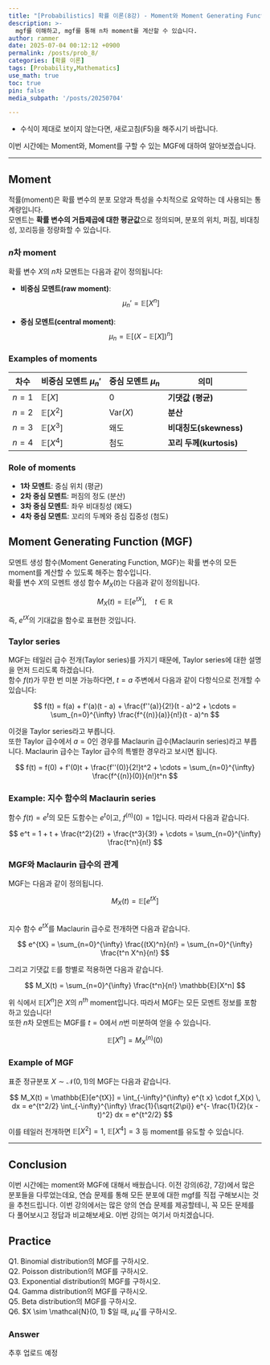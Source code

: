 ```yaml
---
title: "[Probabilistics] 확률 이론(8강) - Moment와 Moment Generating Function(MGF)"
description: >-
  mgf를 이해하고, mgf를 통해 n차 moment를 계산할 수 있습니다.
author: rammer
date: 2025-07-04 00:12:12 +0900
permalink: /posts/prob_8/
categories: [확률 이론]
tags: [Probability,Mathematics]
use_math: true
toc: true
pin: false
media_subpath: '/posts/20250704'

---
```

  * 수식이 제대로 보이지 않는다면, 새로고침(F5)을 해주시기 바랍니다.  
  
  
 이번 시간에는 Moment와, Moment를 구할 수 있는 MGF에 대하여 알아보겠습니다.

---

## **Moment**

적률(moment)은 확률 변수의 분포 모양과 특성을 수치적으로 요약하는 데 사용되는 통계량입니다.  
모멘트는 **확률 변수의 거듭제곱에 대한 평균값**으로 정의되며, 분포의 위치, 퍼짐, 비대칭성, 꼬리등을 정량화할 수 있습니다.

### $n$차 moment

확률 변수 $X$의 $n$차 모멘트는 다음과 같이 정의됩니다:

- **비중심 모멘트(raw moment)**:
  $$
  \mu_n' = \mathbb{E}[X^n]
  $$

- **중심 모멘트(central moment)**:
  $$
  \mu_n = \mathbb{E}[(X - \mathbb{E}[X])^n]
  $$

### Examples of moments

| 차수    | 비중심 모멘트 $\mu_n'$ | 중심 모멘트 $\mu_n$ | 의미                    |
| ------- | ---------------------- | ------------------- | ----------------------- |
| $n = 1$ | $\mathbb{E}[X]$        | 0                   | **기댓값 (평균)**       |
| $n = 2$ | $\mathbb{E}[X^2]$      | $\mathrm{Var}(X)$   | **분산**                |
| $n = 3$ | $\mathbb{E}[X^3]$      | 왜도                | **비대칭도(skewness)**  |
| $n = 4$ | $\mathbb{E}[X^4]$      | 첨도                | **꼬리 두께(kurtosis)** |

### Role of moments

- **1차 모멘트**: 중심 위치 (평균)
- **2차 중심 모멘트**: 퍼짐의 정도 (분산)
- **3차 중심 모멘트**: 좌우 비대칭성 (왜도)
- **4차 중심 모멘트**: 꼬리의 두께와 중심 집중성 (첨도)

## **Moment Generating Function (MGF)**

모멘트 생성 함수(Moment Generating Function, MGF)는 확률 변수의 모든 moment를 계산할 수 있도록 해주는 함수입니다.  
확률 변수 $X$의 모멘트 생성 함수 $M_X(t)$는 다음과 같이 정의됩니다.

$$
M_X(t) = \mathbb{E}[e^{tX}], \quad t \in \mathbb{R}
$$

즉, $e^{tX}$의 기대값을 함수로 표현한 것입니다.

### Taylor series

MGF는 테일러 급수 전개(Taylor series)를 가지기 때문에, Taylor series에 대한 설명을 먼저 드리도록 하겠습니다.<br>
함수 $f(t)$가 무한 번 미분 가능하다면, $t = a$ 주변에서 다음과 같이 다항식으로 전개할 수 있습니다:

$$
f(t) = f(a) + f'(a)(t - a) + \frac{f''(a)}{2!}(t - a)^2 + \cdots
= \sum_{n=0}^{\infty} \frac{f^{(n)}(a)}{n!}(t - a)^n
$$

이것을 Taylor series라고 부릅니다.<br>
또한 Taylor 급수에서 $a = 0$인 경우를 Maclaurin 급수(Maclaurin series)라고 부릅니다. Maclaurin 급수는 Taylor 급수의 특별한 경우라고 보시면 됩니다.

$$
f(t) = f(0) + f'(0)t + \frac{f''(0)}{2!}t^2 + \cdots
= \sum_{n=0}^{\infty} \frac{f^{(n)}(0)}{n!}t^n
$$

### Example: 지수 함수의 Maclaurin series

함수 $f(t) = e^t$의 모든 도함수는 $e^t$이고, $f^{(n)}(0) = 1$입니다. 따라서 다음과 같습니다.

$$
e^t = 1 + t + \frac{t^2}{2!} + \frac{t^3}{3!} + \cdots
= \sum_{n=0}^{\infty} \frac{t^n}{n!}
$$

### MGF와 Maclaurin 급수의 관계

MGF는 다음과 같이 정의됩니다.

$$
M_X(t) = \mathbb{E}[e^{tX}]
$$

<br>지수 함수 $e^{tX}$를 Maclaurin 급수로 전개하면 다음과 같습니다.

$$
e^{tX} = \sum_{n=0}^{\infty} \frac{(tX)^n}{n!} = \sum_{n=0}^{\infty} \frac{t^n X^n}{n!}
$$

그리고 기댓값 $\mathbb{E}$를 항별로 적용하면 다음과 같습니다.

$$
M_X(t) = \sum_{n=0}^{\infty} \frac{t^n}{n!} \mathbb{E}[X^n]
$$

위 식에서 $\mathbb{E}[X^n]$은 $X$의 $n^{th}$ moment입니다. 따라서 MGF는 모든 모멘트 정보를 포함하고 있습니다!<br>
또한 $n$차 모멘트는 MGF를 $t = 0$에서 $n$번 미분하여 얻을 수 있습니다.  

$$
\mathbb{E}[X^n] = M_X^{(n)}(0)
$$

### Example of MGF

표준 정규분포 $X \sim \mathcal{N}(0, 1)$의 MGF는 다음과 같습니다.  

$$
M_X(t) = \mathbb{E}[e^{tX}] = \int_{-\infty}^{\infty} e^{t x} \cdot f_X(x) \, dx = e^{t^2/2} \int_{-\infty}^{\infty} \frac{1}{\sqrt{2\pi}} e^{- \frac{1}{2}(x - t)^2} dx = e^{t^2/2}
$$

이를 테일러 전개하면 $\mathbb{E}[X^2] = 1$, $\mathbb{E}[X^4] = 3$ 등 moment를 유도할 수 있습니다.

---

## **Conclusion**
이번 시간에는 moment와 MGF에 대해서 배웠습니다. 이전 강의(6강, 7강)에서 많은 분포들을 다루었는데요, 연습 문제를 통해 모든 분포에 대한 mgf를 직접 구해보시는 것을 추천드립니다. 이번 강의에서는 많은 양의 연습 문제를 제공할테니, 꼭 모든 문제를 다 풀어보시고 정답과 비교해보세요. 이번 강의는 여기서 마치겠습니다.

## **Practice** 
Q1. Binomial distribution의 MGF를 구하시오.<br>
Q2. Poisson distribution의 MGF를 구하시오.<br>
Q3. Exponential distribution의 MGF를 구하시오.<br>
Q4. Gamma distribution의 MGF를 구하시오.<br>
Q5. Beta distribution의 MGF를 구하시오.<br>
Q6. $X \sim \mathcal{N}(0, 1) $일 때, $\mu_4'$를 구하시오.<br>

### Answer 
추후 업로드 예정







